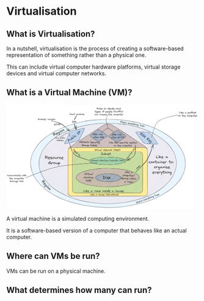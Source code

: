 # Virtualisation

## What is Virtualisation?
In a nutshell, virtualisation is the process of creating a software-based representation of something rather than a physical one.

This can include virtual computer hardware platforms, virtual storage devices and virtual computer networks.

## What is a Virtual Machine (VM)?

![VM diagram](my_vm_diagram.png)

A virtual machine is a simulated computing environment.

It is a software-based version of a computer that behaves like an actual computer.

## Where can VMs be run?

VMs can be run on a physical machine.

## What determines how many can run?

